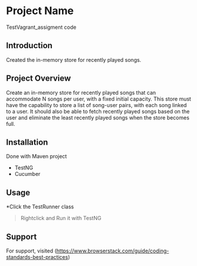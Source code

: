 # Project Name
TestVagrant_assigment code 

## Introduction
Created the in-memory store for recently played songs.

## Project Overview
Create an in-memory store for recently played songs that can accommodate N songs per user, with a fixed initial capacity. This store must have the capability to store a list of song-user pairs, with each song linked to a user. It should also be able to fetch recently played songs based on the user and eliminate the least recently played songs when the store becomes full.


## Installation
Done with Maven project
<Depenedency>
* TestNG
* Cucumber

## Usage
*Click the TestRunner class 
>Rightclick and Run it with TestNG 

## Support
For support, visited (https://www.browserstack.com/guide/coding-standards-best-practices)
